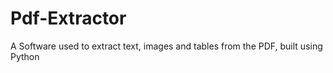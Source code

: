 # Pdf-Extractor
 A Software used to extract text, images and tables from the PDF, built using Python
